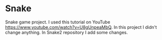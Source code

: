 # Snake
Snake game project. I used this tutorial on YouTube https://www.youtube.com/watch?v=U8gUnpeaMbQ. In this project I didn't change anything.
In Snake2 repository I add some changes.
